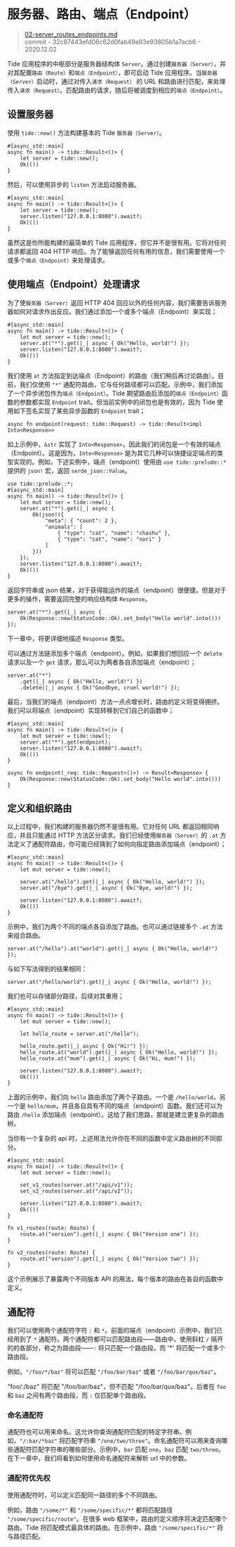 # 服务器、路由、端点（Endpoint）

> [02-server_routes_endpoints.md](https://github.com/http-rs/tide-book/blob/main/src/02-server_routes_endpoints.md)
> <br />
> commit - 32c87443efd06c62d0fab49e93e93605b1a7acb6 - 2020.12.02

Tide 应用程序的中枢部分是服务器结构体 `Server`。通过创建`服务器（Server）`，并对其配置`路由（Route）`和`端点（Endpoint）`，即可启动 Tide 应用程序。当`服务器（Server）`启动时，通过对传入`请求（Request）` 的 URL 和路由进行匹配，来处理传入`请求（Request）`。匹配路由的请求，随后将被调度到相应的`端点（Endpoint）`。

## 设置服务器

使用 `tide::new()` 方法构建基本的 Tide `服务器（Server）`。

```rust,edition2018,no_run
#[async_std::main]
async fn main() -> tide::Result<()> {
    let server = tide::new();
    Ok(())
}
```

然后，可以使用异步的 `listen` 方法启动服务器。

```rust,edition2018,no_run
#[async_std::main]
async fn main() -> tide::Result<()> {
    let server = tide::new();
    server.listen("127.0.0.1:8080").await?;
    Ok(())
}
```

虽然这是你所能构建的最简单的 Tide 应用程序，但它并不是很有用。它将对任何请求都返回 404 HTTP 响应。为了能够返回任何有用的信息，我们需要使用一个或多个`端点（Endpoint）`来处理请求。

## 使用端点（Endpoint）处理请求

为了使`服务器（Server）`返回 HTTP 404 回应以外的任何内容，我们需要告诉服务器如何对请求作出反应。我们通过添加一个或多个端点（Endpoint）来实现；

```rust,edition2018,no_run
#[async_std::main]
async fn main() -> tide::Result<()> {
    let mut server = tide::new();
    server.at("*").get(|_| async { Ok("Hello, world!") });
    server.listen("127.0.0.1:8080").await?;
    Ok(())
}
```

我们使用 `at` 方法指定到达端点（Endpoint）的路由（我们稍后再讨论路由）。目前，我们仅使用 `"*"` 通配符路由，它与任何路径都可以匹配。示例中，我们添加了一个异步闭包作为`端点（Endpoint）`。Tide 期望路由后添加的`端点（Endpoint）`函数的参数都实现 `Endpoint` trait。但当前实例中的闭包也是有效的，因为 Tide 使用如下签名实现了某些异步函数的 `Endpoint` trait；

```rust,edition2018,no_run
async fn endpoint(request: tide::Request) -> tide::Result<impl Into<Response>>
```

如上示例中，`&str` 实现了 `Into<Response>`，因此我们的闭包是一个有效的端点（Endpoint）。这是因为，`Into<Response>` 是为其它几种可以快捷设定端点的类型实现的。例如，下述实例中，端点（endpoint）使用由 `use tide::prelude::*` 提供的 `json!` 宏，返回 `serde_json::Value`。

```rust,edition2018,no_run
use tide::prelude::*;
#[async_std::main]
async fn main() -> tide::Result<()> {
    let mut server = tide::new();
    server.at("*").get(|_| async {
        Ok(json!({
            "meta": { "count": 2 },
            "animals": [
                { "type": "cat", "name": "chashu" },
                { "type": "cat", "name": "nori" }
            ]
        }))
    });
    server.listen("127.0.0.1:8080").await?;
    Ok(())
}
```

返回字符串或 json 结果，对于获得能运作的端点（endpoint）很便捷。但是对于更多的操作，需要返回完整的响应结构体 `Response`。

```rust,edition2018,no_run
server.at("*").get(|_| async {
    Ok(Response::new(StatusCode::Ok).set_body("Hello world".into()))
});
```

下一章中，将更详细地描述 `Response` 类型。

可以通过方法链添加多个端点（endpoint）。例如，如果我们想回应一个 `delete` 请求以及一个 `get` 请求，那么可以为两者各自添加端点（endpoint）；

```rust,edition2018,no_run
server.at("*")
    .get(|_| async { Ok("Hello, world!") })
    .delete(|_| async { Ok("Goodbye, cruel world!") });
```

最后，当我们的端点（endpoint）方法一点点增长时，路由的定义将变得拥挤。我们可以将端点（endpoint）实现转移到它们自己的函数中；

```rust,edition2018,no_run
#[async_std::main]
async fn main() -> tide::Result<()> {
    let mut server = tide::new();
    server.at("*").get(endpoint);
    server.listen("127.0.0.1:8080").await?;
    Ok(())
}

async fn endpoint(_req: tide::Request<()>) -> Result<Response> {
    Ok(Response::new(StatusCode::Ok).set_body("Hello world".into()))
}
```

## 定义和组织路由

以上过程中，我们构建的服务器仍然不是很有用。它对任何 URL 都返回相同响应，并且只能通过 HTTP 方法区分请求。我们已经使用`服务器（Server）`的 `.at` 方法定义了通配符路由，你可能已经猜到了如何向指定路由添加端点（endpoint）；

```rust,edition2018,no_run
#[async_std::main]
async fn main() -> tide::Result<()> {
    let mut server = tide::new();

    server.at("/hello").get(|_| async { Ok("Hello, world!") });
    server.at("/bye").get(|_| async { Ok("Bye, world!") });

    server.listen("127.0.0.1:8080").await?;
    Ok(())
}
```

示例中，我们为两个不同的端点各自添加了路由。也可以通过链接多个 `.at` 方法来组合路由。

```rust,edition2018,no_run
server.at("/hello").at("world").get(|_| async { Ok("Hello, world!") });
```

与如下写法得到的结果相同：

```rust,edition2018,no_run
server.at("/hello/world").get(|_| async { Ok("Hello, world!") });
```

我们也可以存储部分路径，后续对其重用；

```rust,edition2018,no_run
#[async_std::main]
async fn main() -> tide::Result<()> {
    let mut server = tide::new();

    let hello_route = server.at("/hello");

    hello_route.get(|_| async { Ok("Hi!") });
    hello_route.at("world").get(|_| async { Ok("Hello, world!") });
    hello_route.at("mum").get(|_| async { Ok("Hi, mum!") });

    server.listen("127.0.0.1:8080").await?;
    Ok(())
}
```

上面的示例中，我们向 `hello` 路由添加了两个子路由。一个是 `/hello/world`，另一个是 `hello/mum`，并且各自具有不同的端点（endpoint）函数。我们还可以为路由 `/hello` 添加端点（endpoint）。这给了我们思路，那就是建立更复杂的路由树。

当你有一个复杂的 api 时，上述用法允许你在不同的函数中定义路由树的不同部分。

```rust,edition2018,no_run
#[async_std::main]
async fn main() -> tide::Result<()> {
    let mut server = tide::new();

    set_v1_routes(server.at("/api/v1"));
    set_v2_routes(server.at("/api/v2"));

    server.listen("127.0.0.1:8080").await?;
    Ok(())
}

fn v1_routes(route: Route) {
    route.at("version").get(|_| async { Ok("Version one") });
}

fn v2_routes(route: Route) {
    route.at("version").get(|_| async { Ok("Version two") });
}
```

这个示例展示了暴露两个不同版本 API 的用法，每个版本的路由在各自的函数中定义。

## 通配符

我们可以使用两个通配符字符 `:` 和 `*`。前面的端点（endpoint）示例中，我们已经用到了 `*` 通配符。两个通配符都可以匹配路由段——路由中，使用斜杠 `/` 隔开的的各部分，称之为路由段——`:` 将只匹配一个路由段，而 '*' 将匹配一个或多个路由段。

例如，`"/foo/*/baz"` 将可以匹配 `"/foo/bar/baz"` 或者 `"/foo/bar/qux/baz"`。

"foo/:/baz" 将匹配 "/foo/bar/baz"，但不匹配 "/foo/bar/qux/baz"。后者在 `foo` 和 `baz` 之间有两个路由段，而 `:` 仅匹配单个路由段。

### 命名通配符

通配符也可以用来命名。这允许你查询通配符匹配的特定字符串。例如，`"/:bar/*baz"` 将匹配字符串 `"/one/two/three"`。命名通配符可以用来查询哪些通配符匹配字符串的哪些部分。示例中，`bar` 匹配 `one`，`baz` 匹配 `two/three`。在下一章中，我们将看到如何使用命名通配符来解析 url 中的参数。

### 通配符优先权

使用通配符时，可以定义匹配同一路径的多个不同路由。

例如，路由 `"/some/*"` 和 `"/some/specific/*"` 都将匹配路径 `"/some/specific/route"`。在很多 web 框架中，路由的定义顺序将决定匹配哪个路由。Tide 将匹配模式最具体的路由。在示例中，路由 `"/some/specific/*"` 将与路径匹配。
